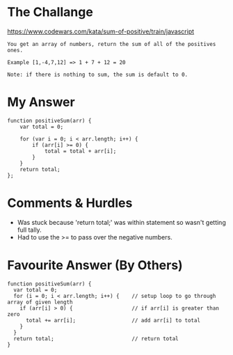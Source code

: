 # The Challange

https://www.codewars.com/kata/sum-of-positive/train/javascript

```
You get an array of numbers, return the sum of all of the positives ones.

Example [1,-4,7,12] => 1 + 7 + 12 = 20

Note: if there is nothing to sum, the sum is default to 0.
```

# My Answer

```
function positiveSum(arr) {
    var total = 0;

    for (var i = 0; i < arr.length; i++) {
        if (arr[i] >= 0) {
            total = total + arr[i];
        }
    }
    return total;
};
```

# Comments & Hurdles

* Was stuck because 'return total;' was within statement so wasn't getting full tally.
* Had to use the >= to pass over the negative numbers.

# Favourite Answer (By Others)
```
function positiveSum(arr) {
  var total = 0;    
  for (i = 0; i < arr.length; i++) {    // setup loop to go through array of given length
    if (arr[i] > 0) {                   // if arr[i] is greater than zero
      total += arr[i];                  // add arr[i] to total
    }
  }
  return total;                         // return total
}
```